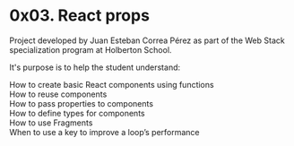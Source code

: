 # 0x03. React props

Project developed by Juan Esteban Correa Pérez as part of the Web Stack specialization program at Holberton School.

It's purpose is to help the student understand:

How to create basic React components using functions<br>
How to reuse components<br>
How to pass properties to components<br>
How to define types for components<br>
How to use Fragments<br>
When to use a key to improve a loop’s performance<br>
